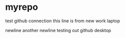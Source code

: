 # myrepo
test github connection
this line is from new work laptop

newline
another newline
testing out github desktop